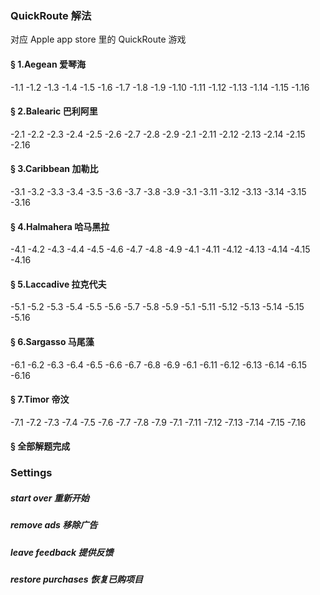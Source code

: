 ### QuickRoute 解法  
对应 Apple app store 里的 QuickRoute 游戏  

 
#### § 1.Aegean 爱琴海

-1.1	[](solving/1.1.svg)
-1.2	[](solving/1.2.svg)
-1.3	[](solving/1.3.svg)
-1.4	[](solving/1.4.svg)
-1.5	[](solving/1.5.svg)
-1.6	[](solving/1.6.svg)
-1.7	[](solving/1.7.svg)
-1.8	[](solving/1.8.svg)
-1.9	[](solving/1.9.svg)
-1.10	[](solving/1.10.svg)
-1.11	[](solving/1.11.svg)
-1.12	[](solving/1.12.svg)
-1.13	[](solving/1.13.svg)
-1.14	[](solving/1.14.svg)
-1.15	[](solving/1.15.svg)
-1.16	[](solving/1.16.svg)

#### § 2.Balearic 巴利阿里

-2.1	[](solving/2.1.svg)
-2.2	[](solving/2.2.svg)
-2.3	[](solving/2.3.svg)
-2.4	[](solving/2.4.svg)
-2.5	[](solving/2.5.svg)
-2.6	[](solving/2.6.svg)
-2.7	[](solving/2.7.svg)
-2.8	[](solving/2.8.svg)
-2.9	[](solving/2.9.svg)
-2.1	[](solving/2.10.svg)
-2.11	[](solving/2.11.svg)
-2.12	[](solving/2.12.svg)
-2.13	[](solving/2.13.svg)
-2.14	[](solving/2.14.svg)
-2.15	[](solving/2.15.svg)
-2.16	[](solving/2.16.svg)

#### § 3.Caribbean 加勒比

-3.1	[](solving/3.1.svg)
-3.2	[](solving/3.2.svg)
-3.3	[](solving/3.3.svg)
-3.4	[](solving/3.4.svg)
-3.5	[](solving/3.5.svg)
-3.6	[](solving/3.6.svg)
-3.7	[](solving/3.7.svg)
-3.8	[](solving/3.8.svg)
-3.9	[](solving/3.9.svg)
-3.1	[](solving/3.10.svg)
-3.11	[](solving/3.11.svg)
-3.12	[](solving/3.12.svg)
-3.13	[](solving/3.13.svg)
-3.14	[](solving/3.14.svg)
-3.15	[](solving/3.15.svg)
-3.16	[](solving/3.16.svg)

#### § 4.Halmahera 哈马黑拉

-4.1	[](solving/4.1.svg)
-4.2	[](solving/4.2.svg)
-4.3	[](solving/4.3.svg)
-4.4	[](solving/4.4.svg)
-4.5	[](solving/4.5.svg)
-4.6	[](solving/4.6.svg)
-4.7	[](solving/4.7.svg)
-4.8	[](solving/4.8.svg)
-4.9	[](solving/4.9.svg)
-4.1	[](solving/4.10.svg)
-4.11	[](solving/4.11.svg)
-4.12	[](solving/4.12.svg)
-4.13	[](solving/4.13.svg)
-4.14	[](solving/4.14.svg)
-4.15	[](solving/4.15.svg)
-4.16	[](solving/4.16.svg)

#### § 5.Laccadive 拉克代夫

-5.1	[](solving/5.1.svg)
-5.2	[](solving/5.2.svg)
-5.3	[](solving/5.3.svg)
-5.4	[](solving/5.4.svg)
-5.5	[](solving/5.5.svg)
-5.6	[](solving/5.6.svg)
-5.7	[](solving/5.7.svg)
-5.8	[](solving/5.8.svg)
-5.9	[](solving/5.9.svg)
-5.1	[](solving/5.10.svg)
-5.11	[](solving/5.11.svg)
-5.12	[](solving/5.12.svg)
-5.13	[](solving/5.13.svg)
-5.14	[](solving/5.14.svg)
-5.15	[](solving/5.15.svg)
-5.16	[](solving/5.16.svg)

#### § 6.Sargasso 马尾藻

-6.1	[](solving/6.1.svg)
-6.2	[](solving/6.2.svg)
-6.3	[](solving/6.3.svg)
-6.4	[](solving/6.4.svg)
-6.5	[](solving/6.5.svg)
-6.6	[](solving/6.6.svg)
-6.7	[](solving/6.7.svg)
-6.8	[](solving/6.8.svg)
-6.9	[](solving/6.9.svg)
-6.1	[](solving/6.10.svg)
-6.11	[](solving/6.11.svg)
-6.12	[](solving/6.12.svg)
-6.13	[](solving/6.13.svg)
-6.14	[](solving/6.14.svg)
-6.15	[](solving/6.15.svg)
-6.16	[](solving/6.16.svg)

#### § 7.Timor 帝汶

-7.1	[](solving/7.1.svg)
-7.2	[](solving/7.2.svg)
-7.3	[](solving/7.3.svg)
-7.4	[](solving/7.4.svg)
-7.5	[](solving/7.5.svg)
-7.6	[](solving/7.6.svg)
-7.7	[](solving/7.7.svg)
-7.8	[](solving/7.8.svg)
-7.9	[](solving/7.9.svg)
-7.1	[](solving/7.10.svg)
-7.11	[](solving/7.11.svg)
-7.12	[](solving/7.12.svg)
-7.13	[](solving/7.13.svg)
-7.14	[](solving/7.14.svg)
-7.15	[](solving/7.15.svg)
-7.16	[](solving/7.16.svg)

#### § 全部解题完成

### Settings  
##### start over 重新开始  
##### remove ads 移除广告  
##### leave feedback 提供反馈  
##### restore purchases 恢复已购项目

